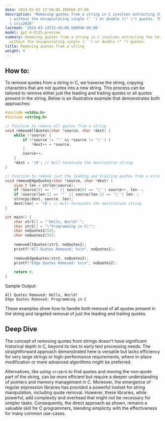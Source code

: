 ```yaml
---
date: 2024-02-03 17:50:08.196568-07:00
description: "Removing quotes from a string in C involves extracting the textual content\
  \ without the encapsulating single (' ') or double (\" \") quotes. This process\
  \ is\u2026"
lastmod: '2024-03-13T22:45:00.500948-06:00'
model: gpt-4-0125-preview
summary: Removing quotes from a string in C involves extracting the textual content
  without the encapsulating single (' ') or double (" ") quotes.
title: Removing quotes from a string
weight: 9
---
```


## How to:
To remove quotes from a string in C, we traverse the string, copying characters that are not quotes into a new string. This process can be tailored to remove either just the leading and trailing quotes or all quotes present in the string. Below is an illustrative example that demonstrates both approaches:

```c
#include <stdio.h>
#include <string.h>

// Function to remove all quotes from a string
void removeAllQuotes(char *source, char *dest) {
    while (*source) {
        if (*source != '"' && *source != '\'') {
            *dest++ = *source;
        }
        source++;
    }
    *dest = '\0'; // Null-terminate the destination string
}

// Function to remove just the leading and trailing quotes from a string
void removeEdgeQuotes(char *source, char *dest) {
    size_t len = strlen(source);
    if (source[0] == '"' || source[0] == '\'') source++, len--;
    if (source[len-1] == '"' || source[len-1] == '\'') len--;
    strncpy(dest, source, len);
    dest[len] = '\0'; // Null-terminate the destination string
}

int main() {
    char str1[] = "'Hello, World!'";
    char str2[] = "\"Programming in C\"";
    char noQuotes1[50];
    char noQuotes2[50];
    
    removeAllQuotes(str1, noQuotes1);
    printf("All Quotes Removed: %s\n", noQuotes1);
    
    removeEdgeQuotes(str2, noQuotes2);
    printf("Edge Quotes Removed: %s\n", noQuotes2);
    
    return 0;
}
```
Sample Output:
```
All Quotes Removed: Hello, World!
Edge Quotes Removed: Programming in C
```

These examples show how to handle both removal of all quotes present in the string and targeted removal of just the leading and trailing quotes.

## Deep Dive
The concept of removing quotes from strings doesn't have significant historical depth in C, beyond its ties to early text processing needs. The straightforward approach demonstrated here is versatile but lacks efficiency for very large strings or high-performance requirements, where in-place modification or more advanced algorithms might be preferred.

Alternatives, like using `strpbrk` to find quotes and moving the non-quote part of the string, can be more efficient but require a deeper understanding of pointers and memory management in C. Moreover, the emergence of regular expression libraries has provided a powerful toolset for string manipulation, including quote removal. However, these libraries, while powerful, add complexity and overhead that might not be necessary for simpler tasks. Consequently, the direct approach as shown, remains a valuable skill for C programmers, blending simplicity with the effectiveness for many common use-cases.
